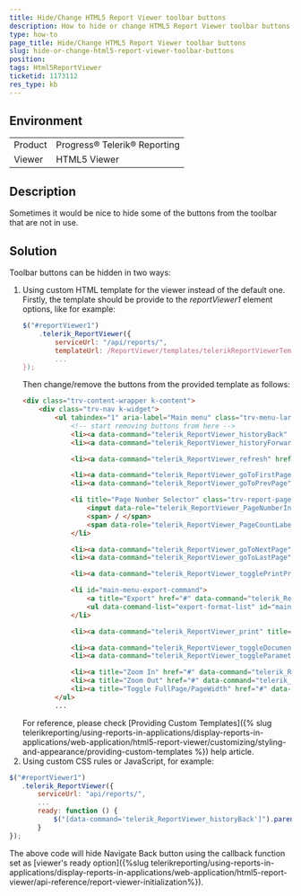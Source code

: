 ```yaml
---
title: Hide/Change HTML5 Report Viewer toolbar buttons
description: How to hide or change HTML5 Report Viewer toolbar buttons
type: how-to
page_title: Hide/Change HTML5 Report Viewer toolbar buttons
slug: hide-or-change-html5-report-viewer-toolbar-buttons
position: 
tags: Html5ReportViewer
ticketid: 1173112
res_type: kb
---
```


## Environment
<table>
	<tr>
		<td>Product</td>
		<td>Progress® Telerik® Reporting</td>
	</tr>
	<tr>
		<td>Viewer</td>
		<td>HTML5 Viewer</td>
	</tr>
</table>


## Description
Sometimes it would be nice to hide some of the buttons from the toolbar that are not in use.

## Solution
Toolbar buttons can be hidden in two ways:

1. Using custom HTML template for the viewer instead of the default one. Firstly, the template should be provide to the *reportViewer1* element options, like for example:
    ```JavaScript
    $("#reportViewer1")
        .telerik_ReportViewer({
            serviceUrl: "/api/reports/",
            templateUrl: /ReportViewer/templates/telerikReportViewerTemplate.html
            ...
    });
    ```
    Then change/remove the buttons from the provided template as follows:
    ```HTML
    <div class="trv-content-wrapper k-content">
        <div class="trv-nav k-widget">
            <ul tabindex="1" aria-label="Main menu" class="trv-menu-large" data-role="telerik_ReportViewer_MainMenu">
                <!-- start removing buttons from here -->
                <li><a data-command="telerik_ReportViewer_historyBack" title="Navigate Backward" href="#"><i class="t-font-icon t-i-undo"></i></a></li>
                <li><a data-command="telerik_ReportViewer_historyForward" title="Navigate Forward" href="#"><i class="t-font-icon t-i-redo"></i></a></li>
    
                <li><a data-command="telerik_ReportViewer_refresh" href="#" title="Refresh"><i class="t-font-icon t-i-refresh-a"></i></a></li>
    
                <li><a data-command="telerik_ReportViewer_goToFirstPage" title="First Page" href="#"><i class="t-font-icon t-i-arrow-double-60-w"></i></a></li>
                <li><a data-command="telerik_ReportViewer_goToPrevPage" title="Previous Page" href="#"><i class="t-font-icon t-i-seek-w"></i></a></li>
    
                <li title="Page Number Selector" class="trv-report-pager">
                    <input data-role="telerik_ReportViewer_PageNumberInput" type="number" />
                    <span> / </span>
                    <span data-role="telerik_ReportViewer_PageCountLabel"></span>
                </li>
    
                <li><a data-command="telerik_ReportViewer_goToNextPage" title="Next Page" href="#"><i class="t-font-icon t-i-seek-e"></i></a></li>
                <li><a data-command="telerik_ReportViewer_goToLastPage" title="Last Page" href="#"><i class="t-font-icon t-i-arrow-double-60-e"></i></a></li>
    
                <li><a data-command="telerik_ReportViewer_togglePrintPreview" title="Toggle Print Preview" href="#"><i class="t-font-icon t-i-file"></i></a></li>
    
                <li id="main-menu-export-command">
                    <a title="Export" href="#" data-command="telerik_ReportViewer_export"><i class="t-font-icon t-i-download"></i> </a>
                    <ul data-command-list="export-format-list" id="mainmenu-export-format-list"></ul>
                </li>
    
                <li><a data-command="telerik_ReportViewer_print" title="Print" href="#"><i class="t-font-icon t-i-print"></i></a></li>
    
                <li><a data-command="telerik_ReportViewer_toggleDocumentMap" title="Toggle Document Map" href="#"><i class="t-font-icon t-i-book"></i></a></li>
                <li><a data-command="telerik_ReportViewer_toggleParametersArea" title="Toggle Parameters Area" href="#"><i class="t-font-icon t-i-filter"></i></a></li>
    
                <li><a title="Zoom In" href="#" data-command="telerik_ReportViewer_zoomIn"><i class="t-font-icon t-i-zoom-in"></i></a></li>
                <li><a title="Zoom Out" href="#" data-command="telerik_ReportViewer_zoomOut"><i class="t-font-icon t-i-zoom-out"></i></a></li>
                <li><a title="Toggle FullPage/PageWidth" href="#" data-command="telerik_ReportViewer_toggleZoomMode"><i class="t-font-icon t-i-zoom"></i></a></li>
            </ul>
            ...
    ```
    For reference, please check [Providing Custom Templates]({% slug telerikreporting/using-reports-in-applications/display-reports-in-applications/web-application/html5-report-viewer/customizing/styling-and-appearance/providing-custom-templates %}) help article.
2. Using custom CSS rules or JavaScript, for example:
``` JavaScript
$("#reportViewer1")
   .telerik_ReportViewer({                
       serviceUrl: "api/reports/",
       ...
       ready: function () {
           $("[data-command='telerik_ReportViewer_historyBack']").parent().hide();
       }
});
```
The above code will hide Navigate Back button using the callback function set as [viewer's ready option]({%slug telerikreporting/using-reports-in-applications/display-reports-in-applications/web-application/html5-report-viewer/api-reference/report-viewer-initialization%}).

